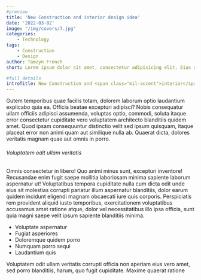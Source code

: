 ```yaml
---
#preview
title: 'New Construction and interior design idea'
date: '2022-03-02'
image: "/img/covers/7.jpg"
categories:
    - Technology
tags:
    - Construction
    - Design
author: Tamzyn French
short: Lorem ipsum dolor sit amet, consectetur adipisicing elit. Eius sequi commodi dignissimos.

#full details
introTitle: New Construction and <span class="mil-accent">interior</span> design idea
---
```


Gutem temporibus quae facilis totam, dolorem laborum optio laudantium explicabo quia ea. Officia beatae excepturi adipisci? Nobis consequatur ullam officiis adipisci assumenda, voluptas optio, commodi, soluta itaque error consectetur cupiditate vero voluptatem architecto blanditiis quidem amet. Quod ipsam consequuntur distinctio velit sed ipsum quisquam, itaque placeat error non animi quam aut similique nulla ab. Quaerat dicta, dolores veritatis magnam quae aut omnis in porro.

###### Voluptatem odit ullam veritatis

Omnis consectetur in libero! Quo animi minus sunt, excepturi inventore! Recusandae enim fugit saepe mollitia laboriosam minima sapiente laborum aspernatur ut! Voluptatibus tempora cupiditate nulla cum dicta odit unde eius sit molestias corrupti pariatur illum aspernatur blanditiis, dolor earum quidem incidunt eligendi magnam obcaecati iure quis corporis. Perspiciatis rem provident aliquid iusto temporibus, exercitationem voluptatibus accusamus amet ratione atque, dolor vel necessitatibus illo ipsa officia, sunt quia magni saepe velit ipsum sapiente blanditiis minima.

- Voluptate aspernatur
- Fugiat asperiores
- Doloremque quidem porro
- Numquam porro sequi
- Laudantium quis

Voluptatem odit ullam veritatis corrupti officia non aperiam eius vero amet, sed porro blanditiis, harum, quo fugit cupiditate. Maxime quaerat ratione
